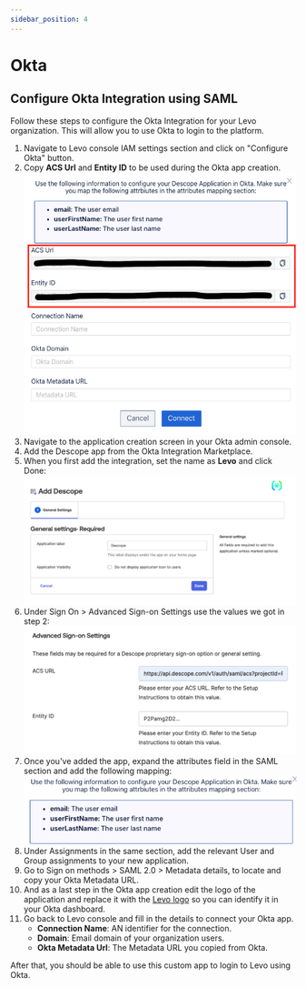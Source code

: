 ```yaml
---
sidebar_position: 4
---
```


# Okta

## Configure Okta Integration using SAML

Follow these steps to configure the Okta Integration for your Levo organization. This will allow you to use Okta to login to the platform.

1. Navigate to Levo console IAM settings section and click on "Configure Okta" button.
2. Copy **ACS Url** and **Entity ID** to be used during the Okta app creation.
![](../assets/Integrations/Okta/levo-okta-config-acs-entity.png)
3. Navigate to the application creation screen in your Okta admin console.
4. Add the Descope app from the Okta Integration Marketplace.
5. When you first add the integration, set the name as **Levo** and click Done:
![](../assets/Integrations/Okta/add-descope-app.png)
6. Under Sign On > Advanced Sign-on Settings use the values we got in step 2:
![](../assets/Integrations/Okta/acs-url-and-entity-id.png)
7. Once you've added the app, expand the attributes field in the SAML section and add the following mapping:
![](../assets/Integrations/Okta/levo-okta-attribute-mapping.png)
8. Under Assignments in the same section, add the relevant User and Group assignments to your new application.
9. Go to Sign on methods > SAML 2.0 > Metadata details, to locate and copy your Okta Metadata URL.
10. And as a last step in the Okta app creation edit the logo of the application and replace it with the [Levo logo](../assets/Integrations/Okta/levo-logo.png) so you can identify it in your Okta dashboard.
11. Go back to Levo console and fill in the details to connect your Okta app.
    - **Connection Name**: AN identifier for the connection.
    - **Domain**: Email domain of your organization users.
    - **Okta Metadata Url**: The Metadata URL you copied from Okta.


After that, you should be able to use this custom app to login to Levo using Okta.